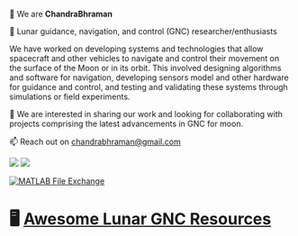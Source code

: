 👋 We are **ChandraBhraman** 

👀 Lunar guidance, navigation, and control (GNC) researcher/enthusiasts

We have worked on developing systems and technologies that allow spacecraft and other vehicles to navigate and control their movement on the surface of the Moon or in its orbit. This involved designing algorithms and software for navigation, developing sensors model and other hardware for guidance and control, and testing and validating these systems through simulations or field experiments. 

💞️ We are interested in sharing our work and looking for collaborating with projects comprising the latest advancements in GNC for moon.

📫 Reach out on chandrabhraman@gmail.com  
  
[<img src="https://img.shields.io/badge/Slideshare-0077B5?style=for-the-badge&logo=slideshare&logoColor=white" />](https://www.slideshare.net/ChandraBhraman) [<img src="https://img.shields.io/badge/Medium-12100E?style=for-the-badge&logo=medium&logoColor=white" />](https://medium.com/@chandrabhraman) 

[![MATLAB File Exchange](https://www.mathworks.com/matlabcentral/images/matlab-file-exchange.svg)]([https://in.mathworks.com/matlabcentral/fileexchange/128764-fdir-lunar-lander-thrusters](https://in.mathworks.com/matlabcentral/profile/authors/28661343))

# 🖥️ [Awesome Lunar GNC Resources](https://github.com/chandrabhraman/awesome-lunar-gnc-resources)

<!---
chandrabhraman/chandrabhraman is a ✨ special ✨ repository because its `README.md` (this file) appears on your GitHub profile.
You can click the Preview link to take a look at your changes.
--->
